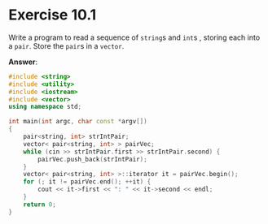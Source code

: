 # Exercise 10.1

Write a program to read a sequence of `string`s and `int`s , storing each into a `pair`. Store the `pair`s in a `vector`.

**Answer**:

```cpp
#include <string>
#include <utility>
#include <iostream>
#include <vector>
using namespace std;

int main(int argc, char const *argv[])
{
    pair<string, int> strIntPair;
    vector< pair<string, int> > pairVec;
    while (cin >> strIntPair.first >> strIntPair.second) {
        pairVec.push_back(strIntPair);
    }
    vector< pair<string, int> >::iterator it = pairVec.begin();
    for (; it != pairVec.end(); ++it) {
        cout << it->first << ": " << it->second << endl;
    }
    return 0;
}
```